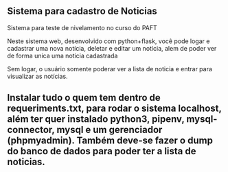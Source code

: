 <h2>Sistema para cadastro de Noticias</h2>

<p>Sistema para teste de nivelamento no curso do PAFT</p>

<p>Neste sistema web, desenvolvido com python+flask, você pode logar e cadastrar uma nova notícia, deletar e editar um notícia, alem de poder ver de forma unica uma noticia cadastrada</p>

<p>Sem logar, o usuário somente poderar ver a lista de noticia e entrar para visualizar as notícias.</p>

<h2>Instalar tudo o quem tem dentro de requeriments.txt, para rodar o sistema localhost, além ter quer instalado python3, pipenv, mysql-connector, mysql e um gerenciador (phpmyadmin). Também deve-se fazer o dump do banco de dados para poder ter a lista de noticias.</h2> 
